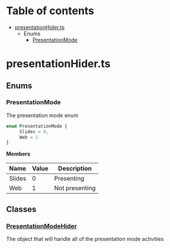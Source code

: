 # Table of contents

* [presentationHider.ts][SourceFile-0]
    * Enums
        * [PresentationMode][EnumDeclaration-0]

# presentationHider.ts

## Enums

### PresentationMode

The presentation mode enum


```typescript
enum PresentationMode {
     Slides = 0,
     Web = 1
}
```

**Members**

| Name   | Value | Description    |
| ------ | ----- | -------------- |
| Slides | 0     | Presenting     |
| Web    | 1     | Not presenting |

## Classes

### [PresentationModeHider][ClassDeclaration-0]

The object that will handle all of the
presentation mode activities


[SourceFile-0]: presentationHider.md#presentationhiderts
[EnumDeclaration-0]: presentationHider.md#presentationmode
[ClassDeclaration-0]: presentationhider/presentationmodehider.md#presentationmodehider